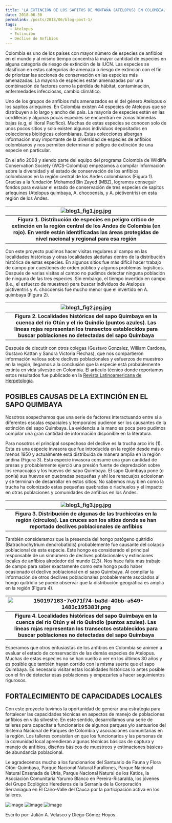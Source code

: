```yaml
---
title: 'LA EXTINCIÓN DE LOS SAPITOS DE MONTAÑA (ATELOPUS) EN COLOMBIA.'
date: 2018-06-30
permalink: /posts/2018/06/blog-post-1/
tags:
  - Atelopus
  - Extinción
  - Declive de Anfibios 
---
```


Colombia es uno de los países con mayor número de especies de anfibios en el mundo y al mismo tiempo concentra la mayor cantidad de especies en alguna categoría de riesgo de extinción de la IUCN. Las especies se clasifican en estas categorías de amenaza o riesgo de extinción con el fin de priorizar las acciones de conservación en las especies más amenazadas. La mayoría de especies están amenazadas por una combinación de factores como la pérdida de hábitat, contaminación, enfermedades infecciosas, cambio climático. 

Uno de los grupos de anfibios más amenazados es el del género Atelopus o los sapitos arlequines. En Colombia existen 44 especies de Atelopus que se distribuyen a lo largo y ancho del país. La mayoría de especies están en las cordilleras y algunas pocas especies se encuentran en zonas húmedas bajas (e.g, el litoral Pacífico). Muchas de estas especies se conocen solo de unos pocos sitios y solo existen algunos individuos depositados en colecciones biológicas colombianas. Estas colecciones albergan información muy importante de la diversidad de especies de anfibios  colombianos y nos permiten determinar el peligro de extinción de una especie en particular. 

En el año 2008 y siendo parte del equipo del programa Colombia de Wildlife Conservation Society (WCS-Colombia) empezamos a compilar información sobre la diversidad y el estado de conservación de los anfibios colombianos en la región central de los Andes colombianos (Figura 1). Gracias a la fundación Mohamed Bin Zayed (MBZ), logramos conseguir fondos para evaluar el estado de conservación de tres especies de sapitos arlequines (Atelopus quimbaya, A. chocoensis, y A. pictiventris) en esta región de los Andes.

| ![blog1_fig1.jpg.jpg](https://github.com/juvelas/juvelas.github.io/blob/master/blog1_fig1.jpg) |
|:--:|
| <b>Figura 1. Distribución de especies en peligro crítico de extinción en la región central de los Andes de Colombia (en rojo). En verde están identificadas las áreas protegidas de nivel nacional y regional para esa región</b>|


Con este proyecto pudimos hacer visitas regulares al campo en las localidades históricas y otras localidades aledañas dentro de la distribución histórica de estas especies. En algunos sitios fue más difícil hacer trabajo de campo por cuestiones de orden público y algunos problemas logísticos. Después de varias visitas al campo no pudimos detectar ninguna población de ninguna de las tres especies. Sin embargo, el tiempo invertido en campo (i.e., el esfuerzo de muestreo) para buscar individuos de Atelopus pictiventris y A. chocoensis fue mucho menor que el invertido en A. quimbaya (Figura 2). 

| ![blog1_fig2.jpg.jpg](https://github.com/juvelas/juvelas.github.io/blob/master/blog1_fig2.jpg) |
|:--:|
| <b>Figura 2. Localidades históricas del sapo Quimbaya en la cuenca del río Otún y el río Quindío (puntos azules). Las líneas rojas representan los transectos establecidos para buscar poblaciones no detectadas del sapo Quimbaya</b>|


Después de discutir con otros colegas (Gustavo Gonzalez, William Cardona, Gustavo Kattan y Sandra Victoria Flechas), que nos compartieron información valiosa sobre declives poblacionales y esfuerzos de muestreo en la región, llegamos a la conclusión que la especie está probablemente extinta en vida silvestre en Colombia. El artículo técnico donde reportamos estos resultados fue publicado en la [Revista Latinoamericana de Herpetología](https://herpetologia.fciencias.unam.mx/index.php/revista/article/view/11).


POSIBLES CAUSAS DE LA EXTINCIÓN EN EL SAPO QUIMBAYA
------

Nosotros sospechamos que una serie de factores interactuando entre sí a diferentes escalas espaciales y temporales pudieron ser los causantes de la extinción del sapo Quimbaya. La evidencia a la mano es poca pero pudimos compilar una gran cantidad de información disponible en la literatura. 

Para nosotros el principal sospechoso del declive es la trucha arco iris (1). Esta es una  especie invasora que fue introducida en la región desde más o menos 1950 y actualmente está distribuida de manera amplia en la región andina (Figura 3). Esta especie invasora consume una gran cantidad de presas y probablemente ejerció una presión fuerte de depredación sobre los renacuajos y los huevos del sapo Quimbaya. El sapo Quimbaya pone (o ponía) sus huevos en quebradas pequeñas y ahí los renacuajos eclosionan y se terminan de desarrollar en estos sitios. No sabemos muy bien como la trucha ha colonizado estas pequeñas quebradas o riachuelos y el impacto en otras poblaciones y comunidades de anfibios en los Andes. 


| ![blog1_fig3.jpg.jpg](https://github.com/juvelas/juvelas.github.io/blob/master/blog1_fig3.jpg) |
|:--:|
| <b>Figura 3. Distribución de algunas de las truchícolas en la región (círculos). Las cruces son los sitios donde se han reportado declives poblacionales de anfibios</b>|



También consideramos que la presencia del hongo patógeno quítridio (Batrachochytrium dendrobatidis) probablemente fue causante del colapso poblacional de esta especie. Este hongo es considerado el principal responsable de un sinnúmero de declives poblacionales y extinciones locales de anfibios alrededor del mundo (2,3). Nos hace falta más trabajo de campo para saber exactamente como este hongo pudo haber ocasionado el declive poblacional en el sapo Quimbaya. Al compilar la información de otros declives poblacionales probablemente asociados al hongo quítridio se puede observar que la distribución geográfica es amplia en la región (Figura 4). 


| ![150197163-7c071f74-ba3d-40bb-a549-1483c195383f.png](https://user-images.githubusercontent.com/5401959/150197163-7c071f74-ba3d-40bb-a549-1483c195383f.png) |
|:--:|
| <b>Figura 4. Localidades históricas del sapo Quimbaya en la cuenca del río Otún y el río Quindío (puntos azules). Las líneas rojas representan los transectos establecidos para buscar poblaciones no detectadas del sapo Quimbaya</b>|


Esperamos que otros entusiastas de los anfibios en Colombia se animen a evaluar el estado de conservación de las demás especies de Atelopus. Muchas de estas especies no se han vuelto a ver en los últimos 30 años y es posible que también hayan corrido con la misma suerte que el sapo Quimbaya. Es necesario visitar estas localidades históricas lo antes posible con el fin de detectar esas poblaciones y empezarles a hacer seguimientos rigurosos.

FORTALECIMIENTO DE CAPACIDADES LOCALES
------

Con este proyecto tuvimos la oportunidad de generar una estrategia para fortalecer las capacidades técnicas en aspectos de manejo de poblaciones anfibios en vida silvestre. En este sentido, desarrollamos una serie de talleres para capacitar a funcionarios de algunos parques y/o santuarios del Sistema Nacional de Parques de Colombia y asociaciones comunitarias en la región. Los talleres consistían en que los funcionarios y las personas de la comunidad local aprendieran algunas técnicas básicas de captura y manejo de anfibios, diseños básicos de muestreos y estimaciones básicas de abundancia poblacional. 

Le agradecemos mucho a los funcionarios del Santuario de Fauna y Flora Otún-Quimbaya, Parque Nacional Natural Farallones, Parque Nacional Natural Ensenada de Utría, Parque Nacional Natural de los Katios, la Asociación Comunitaria Yarumo Blanco en Pereira-Risaralda, los jóvenes del Grupo Ecológico Herederos de la Serranía de la Corporación Serraniagua en El Cairo-Valle del Cauca por la participación activa en los talleres. 

![image](https://user-images.githubusercontent.com/5401959/150197384-9d943a26-f623-4fb3-a89c-f63afae9b847.png)
![image](https://user-images.githubusercontent.com/5401959/150197410-aeb8058c-bb92-4269-a056-587a3e924a32.png)
![image](https://user-images.githubusercontent.com/5401959/150197437-35883a98-e04f-4844-9e95-a5d9785fbccb.png)

Escrito por: Julián A. Velasco y Diego Gómez Hoyos.





